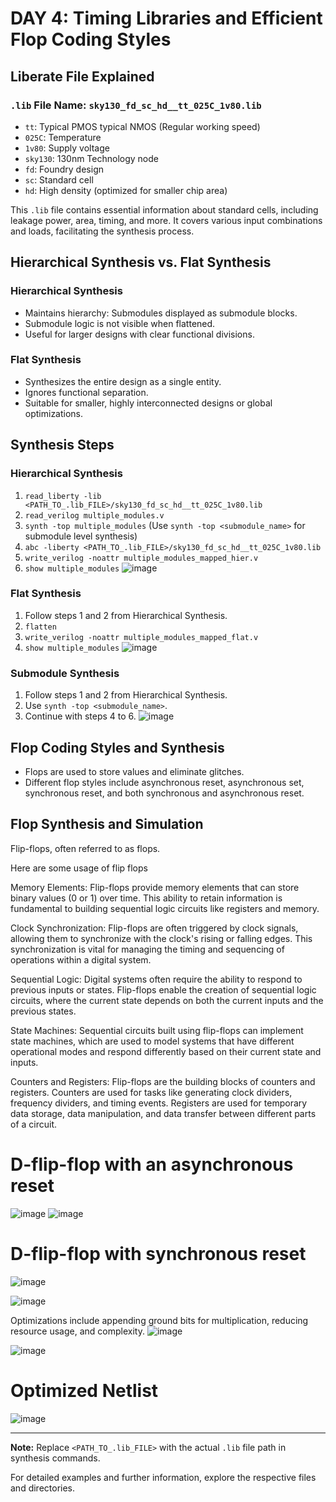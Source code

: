 # DAY 4: Timing Libraries and Efficient Flop Coding Styles

## Liberate File Explained

### `.lib` File Name: `sky130_fd_sc_hd__tt_025C_1v80.lib`

- `tt`: Typical PMOS typical NMOS (Regular working speed)
- `025C`: Temperature
- `1v80`: Supply voltage
- `sky130`: 130nm Technology node
- `fd`: Foundry design
- `sc`: Standard cell
- `hd`: High density (optimized for smaller chip area)

This `.lib` file contains essential information about standard cells, including leakage power, area, timing, and more. It covers various input combinations and loads, facilitating the synthesis process.

## Hierarchical Synthesis vs. Flat Synthesis

### Hierarchical Synthesis

- Maintains hierarchy: Submodules displayed as submodule blocks.
- Submodule logic is not visible when flattened.
- Useful for larger designs with clear functional divisions.
 
### Flat Synthesis

- Synthesizes the entire design as a single entity.
- Ignores functional separation.
- Suitable for smaller, highly interconnected designs or global optimizations.

## Synthesis Steps

### Hierarchical Synthesis

1. `read_liberty -lib <PATH_TO_.lib_FILE>/sky130_fd_sc_hd__tt_025C_1v80.lib`
2. `read_verilog multiple_modules.v`
3. `synth -top multiple_modules` (Use `synth -top <submodule_name>` for submodule level synthesis)
4. `abc -liberty <PATH_TO_.lib_FILE>/sky130_fd_sc_hd__tt_025C_1v80.lib`
5. `write_verilog -noattr multiple_modules_mapped_hier.v`
6. `show multiple_modules`
![image](https://github.com/aaronghosh/pes_asic_class/assets/124378527/0dc677ee-b977-4d77-baa5-1c4e09b975f7)


### Flat Synthesis

1. Follow steps 1 and 2 from Hierarchical Synthesis.
2. `flatten`
3. `write_verilog -noattr multiple_modules_mapped_flat.v`
4. `show multiple_modules`
![image](https://github.com/aaronghosh/pes_asic_class/assets/124378527/72b81d9f-7a5f-4b66-aa26-488d06cdc58a)

### Submodule Synthesis

1. Follow steps 1 and 2 from Hierarchical Synthesis.
2. Use `synth -top <submodule_name>`.
3. Continue with steps 4 to 6.
![image](https://github.com/aaronghosh/pes_asic_class/assets/124378527/6774b5d9-a128-4355-ba31-cf4d5a071eb3)

## Flop Coding Styles and Synthesis

- Flops are used to store values and eliminate glitches.
- Different flop styles include asynchronous reset, asynchronous set, synchronous reset, and both synchronous and asynchronous reset.

## Flop Synthesis and Simulation

 
Flip-flops, often referred to as flops.

Here are some usage of flip flops

Memory Elements:
Flip-flops provide memory elements that can store binary values (0 or 1) over time. This ability to retain information is fundamental to building sequential logic circuits like registers and memory.

Clock Synchronization:
Flip-flops are often triggered by clock signals, allowing them to synchronize with the clock's rising or falling edges. This synchronization is vital for managing the timing and sequencing of operations within a digital system.

Sequential Logic:
Digital systems often require the ability to respond to previous inputs or states. Flip-flops enable the creation of sequential logic circuits, where the current state depends on both the current inputs and the previous states.

State Machines:
Sequential circuits built using flip-flops can implement state machines, which are used to model systems that have different operational modes and respond differently based on their current state and inputs.

Counters and Registers:
Flip-flops are the building blocks of counters and registers. Counters are used for tasks like generating clock dividers, frequency dividers, and timing events. Registers are used for temporary data storage, data manipulation, and data transfer between different parts of a circuit.

# D-flip-flop with an asynchronous reset

![image](https://github.com/aaronghosh/pes_asic_class/assets/124378527/99e00261-3b19-4208-8453-271b64836fd4)
![image](https://github.com/aaronghosh/pes_asic_class/assets/124378527/8da9d303-bc4f-4e6b-8f90-4a3d328226cb)

# D-flip-flop with synchronous  reset
![image](https://github.com/aaronghosh/pes_asic_class/assets/124378527/cd0b5056-b2f5-455e-bdcc-9a535d70d894)

![image](https://github.com/aaronghosh/pes_asic_class/assets/124378527/d2634fbf-3e65-4774-b666-cce16c2b6f52)

Optimizations include appending ground bits for multiplication, reducing resource usage, and complexity.
![image](https://github.com/aaronghosh/pes_asic_class/assets/124378527/81563226-7277-4609-9cfd-8538f49452a3)

![image](https://github.com/aaronghosh/pes_asic_class/assets/124378527/662c70d4-17bf-4dd1-aca9-ac1df82a0063)

# Optimized Netlist
![image](https://github.com/aaronghosh/pes_asic_class/assets/124378527/0de8de0a-abae-4eda-8fa6-4f3cfbf584ea)

---

**Note:** Replace `<PATH_TO_.lib_FILE>` with the actual `.lib` file path in synthesis commands.

For detailed examples and further information, explore the respective files and directories.

